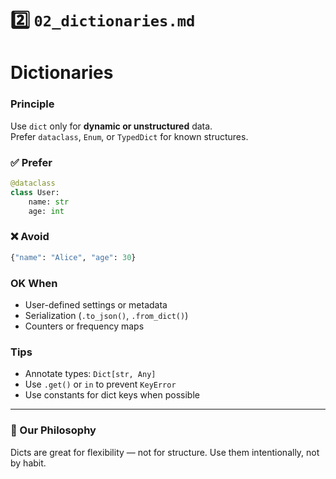# 2️⃣ `02_dictionaries.md`
# Dictionaries

### Principle
Use `dict` only for **dynamic or unstructured** data.  
Prefer `dataclass`, `Enum`, or `TypedDict` for known structures.

### ✅ Prefer
```python
@dataclass
class User:
    name: str
    age: int
```

### ❌ Avoid

```python
{"name": "Alice", "age": 30}
```

### OK When

* User-defined settings or metadata
* Serialization (`.to_json()`, `.from_dict()`)
* Counters or frequency maps

### Tips

* Annotate types: `Dict[str, Any]`
* Use `.get()` or `in` to prevent `KeyError`
* Use constants for dict keys when possible

---

### 🤝 Our Philosophy

Dicts are great for flexibility — not for structure.
Use them intentionally, not by habit.
